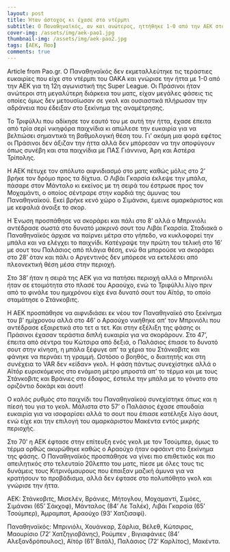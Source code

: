 ```yaml
---
layout: post
title: Ήταν άστοχος κι έχασε στο ντέρμπι
subtitle: Ο Παναθηναϊκός, αν και ανώτερος, ηττήθηκε 1-0 από την ΑΕΚ στο ΟΑΚΑ
cover-img: /assets/img/aek-pao1.jpg
thumbnail-img: /assets/img/aek-pao2.jpg
tags: [ΑΕΚ, Παο]
comments: true
---
```

Article from Pao.gr.
Ο Παναθηναϊκός δεν εκμεταλλεύτηκε τις τεράστιες ευκαιρίες που είχε στο ντέρμπι του ΟΑΚΑ και γνώρισε την ήττα με 1-0 από την ΑΕΚ για τη 12η αγωνιστική της Super League. Οι Πράσινοι
ήταν ανώτεροι στη μεγαλύτερη διάρκεια του ματς, είχαν μεγάλες φάσεις τις οποίες όμως δεν μετουσίωσαν σε γκολ και ουσιαστικά πλήρωσαν την αδράνεια που έδειξαν στο ξεκίνημα της αναμέτρησης.

Το Τριφύλλι που αδίκησε τον εαυτό του με αυτή την ήττα, έχασε έπειτα από τρία σερί νικηφόρα παιχνίδια κι απώλεσε την ευκαιρία για να βελτιώσει σημαντικά τη βαθμολογική θέση 
του. Γι’ ακόμη μια φορά εφέτος οι Πράσινοι δεν άξιζαν την ήττα αλλά δεν μπόρεσαν να την αποφύγουν όπως συνέβη και στα παιχνίδια με ΠΑΣ Γιάννινα, Άρη και Αστέρα Τρίπολης.

Η ΑΕΚ πέτυχε τον απόλυτο αιφνιδιασμό στο ματς καθώς μόλις στο 2’ βρήκε τον δρόμο προς τα δίχτυα. Ο Λιβάι Γκαρσία έκλεψε την μπάλα, πάσαρε στον Μάνταλο κι εκείνος με τη σειρά
του έστρωσε προς τον Μοχαμάντι, ο οποίος σέντραρε στην καρδιά της άμυνας του Παναθηναϊκού. Εκεί βρήκε κενό χώρο ο Σιμάνσκι, έμεινε αμαρκάριστος και με κεφαλιά άνοιξε το σκορ.

Η Ένωση προσπάθησε να σκοράρει και πάλι στο 8’ αλλά ο Μπρινιόλι αντέδρασε σωστά στο δυνατό μακρινό σουτ του Λιβάι Γκαρσία. Σταδιακά ο Παναθηναϊκός άρχισε να παίρνει μέτρα στο
γήπεδο, να κυκλοφορεί την μπάλα και να ελέγχει το παιχνίδι. Κατέγραψε την πρώτη του τελική στο 16’ με σουτ του Παλάσιος από πλάγια θέση, ενώ θα μπορούσε να σκοράρει στο 28’ όταν
και πάλι ο Αργεντινός δεν μπόρεσε να εκτελέσει από πλεονεκτική θέση μέσα στην περιοχή.

Στο 38’ ήταν η σειρά της ΑΕΚ για να πατήσει περιοχή αλλά ο Μπρινιόλι ήταν σε ετοιμότητα στο πλασέ του Αραούχο, ενώ το Τριφύλλι λίγο πριν από το φινάλε του ημιχρόνου είχε ένα
δυνατό σουτ του Αϊτόρ, το οποίο σταμάτησε ο Στάνκοβιτς.

Η ΑΕΚ προσπάθησε να αιφνιδιάσει εκ νέου τον Παναθηναϊκό στο ξεκίνημα του β’ ημίχρονου αλλά στο 46’ ο Αραούχο νικήθηκε απ’ τον Μπρινιόλι που αντέδρασε εξαιρετικά στο τετ α τετ.
Και στην εξέλιξη της φάσης οι Πράσινοι έχασαν τεράστια διπλή ευκαιρία για να σκοράρουν. Στο 47’, έπειτα από σέντρα του Κώτσιρα από δεξιά, ο Παλάσιος έπιασε το δυνατό σουτ στην 
κίνηση, η μπάλα ξέφυγε απ’ τα χέρια του Στάνκοβιτς και φάνηκε να περνάει τη γραμμή. Ωστόσο ο βοηθός, ο διαιτητής και στη συνέχεια το VAR δεν «είδαν» γκολ. Η φάση πάντως συνεχίστηκε αλλά ο Αϊτόρ ευρισκόμενος στο ενάμιση μέτρο μπροστά απ’ το τέρμα και με τους Στάνκοβιτς και Βράνιες στο έδαφος, έστειλε την μπάλα με το γόνατο στο οριζόντιο δοκάρι και άουτ!

Ο καλός ρυθμός στο παιχνίδι του Παναθηναϊκού συνεχίστηκε όπως και η πίεσή του για το γκολ. Μάλιστα στο 57’ ο Παλάσιος έχασε σπουδαία ευκαιρία για να ισοφαρίσει αλλά το σουτ που
έπιασε κατέληξε λίγο άουτ, ενώ είχε και την επιλογή του αμαρκάριστου Μακέντα εντός μικρής περιοχής.

Στο 70’ η ΑΕΚ έφτασε στην επίτευξη ενός γκολ με τον Τσούμπερ, όμως το τέρμα ορθώς ακυρώθηκε καθώς ο Αραούχο ήταν οφσάιντ στο ξεκίνημα της φάσης. Ο Παναθηναϊκός προσπάθησε να
γίνει πιο επιθετικός και πιο απειλητικός στο τελευταίο 20λεπτο του ματς, πίεσε με όλες τους τις δυνάμεις τους Κιτρινόμαυρους που έπαιξαν μαζική άμυνα για να κρατήσουν το
προβάδισμα, αλλά δεν έφτασε στο πολυπόθητο γκολ και γνώρισε την ήττα.

ΑΕΚ: Στάνκοβιτς, Μισελέν, Βράνιες, Μήτογλου, Μοχαμαντί, Σιμόες, Σιμάνσκι (65’ Σάκχοφ), Μάνταλος (84’ Λε Ταλέκ), Λιβάι Γκαρσία (65’ Τσούμπερ), Άμραμπατ, Αραούχο (93’ Χατζισαφί).

Παναθηναϊκός: Μπρινιόλι, Χουάνκαρ, Σάρλια, Βέλεθ, Κώτσιρας, Μαουρίσιο (72’ Χατζηγιοβάνης), Ρούμπεν , Βιγιαφάνιες (84’ Αλεξανδρόπουλος), Αϊτόρ (61’ Βιτάλ), Παλάσιος (72’ Καρλίτος), Μακέντα.
